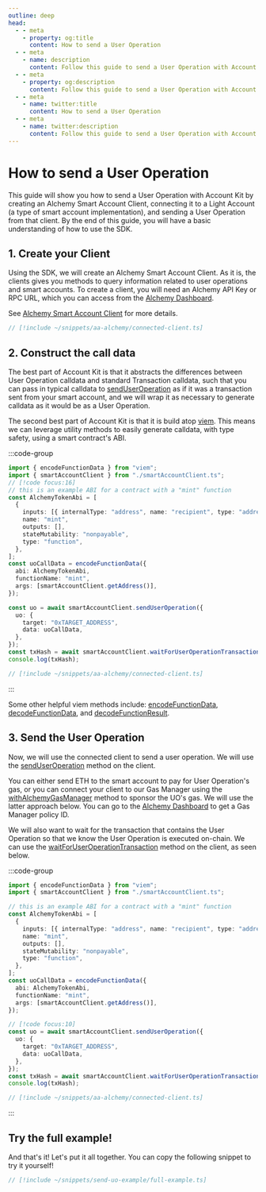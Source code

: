 ```yaml
---
outline: deep
head:
  - - meta
    - property: og:title
      content: How to send a User Operation
  - - meta
    - name: description
      content: Follow this guide to send a User Operation with Account Kit, a vertically integrated stack for building apps that support ERC-4337 and ERC-6900.
  - - meta
    - property: og:description
      content: Follow this guide to send a User Operation with Account Kit, a vertically integrated stack for building apps that support ERC-4337 and ERC-6900.
  - - meta
    - name: twitter:title
      content: How to send a User Operation
  - - meta
    - name: twitter:description
      content: Follow this guide to send a User Operation with Account Kit, a vertically integrated stack for building apps that support ERC-4337 and ERC-6900.
---
```


# How to send a User Operation

This guide will show you how to send a User Operation with Account Kit by creating an Alchemy Smart Account Client, connecting it to a Light Account (a type of smart account implementation), and sending a User Operation from that client. By the end of this guide, you will have a basic understanding of how to use the SDK.

## 1. Create your Client

Using the SDK, we will create an Alchemy Smart Account Client. As it is, the clients gives you methods to query information related to user operations and smart accounts. To create a client, you will need an Alchemy API Key or RPC URL, which you can access from the [Alchemy Dashboard](https://dashboard.alchemy.com/signup/?a=aa-docs).

See [Alchemy Smart Account Client](/packages/aa-alchemy/smart-account-client/) for more details.

```ts [smartAccountClient.ts]
// [!include ~/snippets/aa-alchemy/connected-client.ts]
```

## 2. Construct the call data

The best part of Account Kit is that it abstracts the differences between User Operation calldata and standard Transaction calldata, such that you can pass in typical calldata to [sendUserOperation](/packages/aa-core/smart-account-client/actions/waitForUserOperationTransaction) as if it was a transaction sent from your smart account, and we will wrap it as necessary to generate calldata as it would be as a User Operation.

The second best part of Account Kit is that it is build atop [viem](https://viem.sh/). This means we can leverage utility methods to easily generate calldata, with type safety, using a smart contract's ABI.

:::code-group

```ts [example.ts]
import { encodeFunctionData } from "viem";
import { smartAccountClient } from "./smartAccountClient.ts";
// [!code focus:16]
// this is an example ABI for a contract with a "mint" function
const AlchemyTokenAbi = [
  {
    inputs: [{ internalType: "address", name: "recipient", type: "address" }],
    name: "mint",
    outputs: [],
    stateMutability: "nonpayable",
    type: "function",
  },
];
const uoCallData = encodeFunctionData({
  abi: AlchemyTokenAbi,
  functionName: "mint",
  args: [smartAccountClient.getAddress()],
});

const uo = await smartAccountClient.sendUserOperation({
  uo: {
    target: "0xTARGET_ADDRESS",
    data: uoCallData,
  },
});
const txHash = await smartAccountClient.waitForUserOperationTransaction(uo);
console.log(txHash);
```

```ts [smartAccountClient.ts]
// [!include ~/snippets/aa-alchemy/connected-client.ts]
```

:::

Some other helpful viem methods include: [encodeFunctionData](https://viem.sh/docs/contract/encodeFunctionData), [decodeFunctionData](https://viem.sh/docs/contract/decodeFunctionData), and [decodeFunctionResult](https://viem.sh/docs/contract/decodeFunctionResult).

## 3. Send the User Operation

Now, we will use the connected client to send a user operation. We will use the [sendUserOperation](/packages/aa-core/smart-account-client/actions/sendUserOperation) method on the client.

You can either send ETH to the smart account to pay for User Operation's gas, or you can connect your client to our Gas Manager using the [withAlchemyGasManager](/packages/aa-alchemy/middleware/alchemyGasManagerMiddleware) method to sponsor the UO's gas. We will use the latter approach below. You can go to the [Alchemy Dashboard](https://dashboard.alchemy.com/gas-manager/?a=ak-docs) to get a Gas Manager policy ID.

We will also want to wait for the transaction that contains the User Operation so that we know the User Operation is executed on-chain. We can use the [waitForUserOperationTransaction](/packages/aa-core/smart-account-client/actions/waitForUserOperationTransaction) method on the client, as seen below.

:::code-group

```ts [example.ts]
import { encodeFunctionData } from "viem";
import { smartAccountClient } from "./smartAccountClient.ts";

// this is an example ABI for a contract with a "mint" function
const AlchemyTokenAbi = [
  {
    inputs: [{ internalType: "address", name: "recipient", type: "address" }],
    name: "mint",
    outputs: [],
    stateMutability: "nonpayable",
    type: "function",
  },
];
const uoCallData = encodeFunctionData({
  abi: AlchemyTokenAbi,
  functionName: "mint",
  args: [smartAccountClient.getAddress()],
});

// [!code focus:10]
const uo = await smartAccountClient.sendUserOperation({
  uo: {
    target: "0xTARGET_ADDRESS",
    data: uoCallData,
  },
});
const txHash = await smartAccountClient.waitForUserOperationTransaction(uo);
console.log(txHash);
```

```ts [smartAccountClient.ts]
// [!include ~/snippets/aa-alchemy/connected-client.ts]
```

:::

## Try the full example!

And that's it! Let's put it all together. You can copy the following snippet to try it yourself!

```ts [full-example.ts]
// [!include ~/snippets/send-uo-example/full-example.ts]
```
